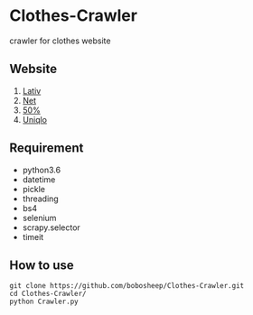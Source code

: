 # Clothes-Crawler
crawler for clothes website

## Website
1.  [Lativ]()
2.  [Net]()
3.  [50%]()
4.  [Uniqlo]()

## Requirement
*   python3.6
*   datetime
*   pickle
*   threading
*   bs4
*   selenium
*   scrapy.selector 
*   timeit

## How to use
```
git clone https://github.com/bobosheep/Clothes-Crawler.git
cd Clothes-Crawler/
python Crawler.py
```